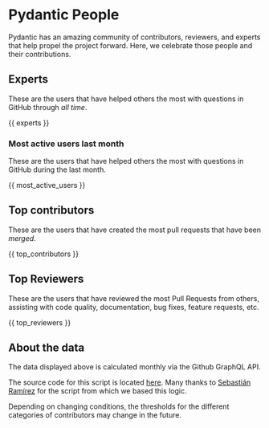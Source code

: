 # Pydantic People

Pydantic has an amazing community of contributors, reviewers, and experts that help propel the project forward.
Here, we celebrate those people and their contributions.

## Experts

These are the users that have helped others the most with questions in GitHub through *all time*.

{{ experts }}

### Most active users last month

These are the users that have helped others the most with questions in GitHub during the last month.

{{ most_active_users }}

## Top contributors

These are the users that have created the most pull requests that have been *merged*.

{{ top_contributors }}

## Top Reviewers

These are the users that have reviewed the most Pull Requests from others, assisting with code quality, documentation, bug fixes, feature requests, etc.

{{ top_reviewers }}

## About the data

The data displayed above is calculated monthly via the Github GraphQL API.

The source code for this script is located [here](https://github.com/pydantic/pydantic/tree/main/.github/actions/people/people.py).
Many thanks to [Sebastián Ramírez](https://github.com/tiangolo) for the script from which we based this logic.

Depending on changing conditions, the thresholds for the different categories of contributors may change in the future.
